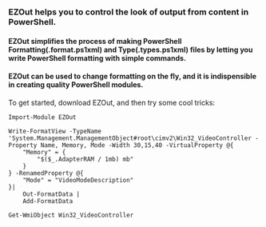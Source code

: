 ### EZOut helps you to control the look of output from content in PowerShell.

#### EZOut simplifies the process of making PowerShell Formatting(.format.ps1xml) and Type(.types.ps1xml) files by letting you write PowerShell formatting with simple commands. 

#### EZOut can be used to change formatting on the fly, and it is indispensible in creating quality PowerShell modules.


To get started, download EZOut, and then try some cool tricks:

    Import-Module EZOut

    Write-FormatView -TypeName 'System.Management.ManagementObject#root\cimv2\Win32_VideoController -Property Name, Memory, Mode -Width 30,15,40 -VirtualProperty @{
        "Memory" = {
            "$($_.AdapterRAM / 1mb) mb"
        }
    } -RenamedProperty @{
        "Mode" = "VideoModeDescription"
    }| 
        Out-FormatData |
        Add-FormatData
    
    Get-WmiObject Win32_VideoController